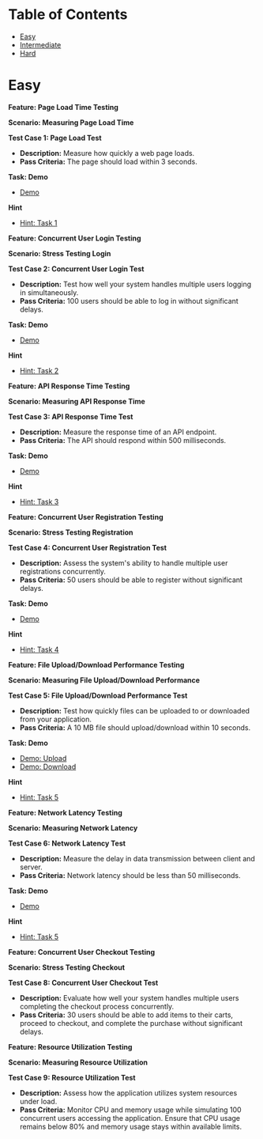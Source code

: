 # Table of Contents

- [Easy](#easy)
- [Intermediate](#intermediate)
- [Hard](#hard)

# Easy

**Feature: Page Load Time Testing**

**Scenario: Measuring Page Load Time**

**Test Case 1: Page Load Test**
- **Description:** Measure how quickly a web page loads.
- **Pass Criteria:** The page should load within 3 seconds.

**Task: Demo**

- [Demo](https://thedemosite.co.uk/)

**Hint**

- [Hint: Task 1](./hints/performanceTesting/task1-easy.md)

**Feature: Concurrent User Login Testing**

**Scenario: Stress Testing Login**

**Test Case 2: Concurrent User Login Test**
- **Description:** Test how well your system handles multiple users logging in simultaneously.
- **Pass Criteria:** 100 users should be able to log in without significant delays.

**Task: Demo**

- [Demo](https://www.saucedemo.com/)

**Hint**

- [Hint: Task 2](./hints/performanceTesting/task2-easy.md)

**Feature: API Response Time Testing**

**Scenario: Measuring API Response Time**

**Test Case 3: API Response Time Test**
- **Description:** Measure the response time of an API endpoint.
- **Pass Criteria:** The API should respond within 500 milliseconds.

**Task: Demo**

- [Demo](https://petstore.swagger.io/v2/swagger.json)

**Hint**

- [Hint: Task 3](./hints/performanceTesting/task3-easy.md)

**Feature: Concurrent User Registration Testing**

**Scenario: Stress Testing Registration**

**Test Case 4: Concurrent User Registration Test**
- **Description:** Assess the system's ability to handle multiple user registrations concurrently.
- **Pass Criteria:** 50 users should be able to register without significant delays.

**Task: Demo**

- [Demo](https://petstore.swagger.io/v2/swagger.json)

**Hint**

- [Hint: Task 4](./hints/performanceTesting/task4-easy.md)

**Feature: File Upload/Download Performance Testing**

**Scenario: Measuring File Upload/Download Performance**

**Test Case 5: File Upload/Download Performance Test**
- **Description:** Test how quickly files can be uploaded to or downloaded from your application.
- **Pass Criteria:** A 10 MB file should upload/download within 10 seconds.

**Task: Demo**

- [Demo: Upload](https://www.w3schools.com/tags/tryit.asp?filename=tryhtml5_input_type_file)
- [Demo: Download](https://file-examples.com/index.php/sample-documents-download/sample-doc-download/)

**Hint**

- [Hint: Task 5](./hints/performanceTesting/task5-easy.md)

**Feature: Network Latency Testing**

**Scenario: Measuring Network Latency**

**Test Case 6: Network Latency Test**
- **Description:** Measure the delay in data transmission between client and server.
- **Pass Criteria:** Network latency should be less than 50 milliseconds.

**Task: Demo**

- [Demo](https://jsonplaceholder.typicode.com/comments)

**Hint**

- [Hint: Task 5](./hints/performanceTesting/task5-easy.md)


**Feature: Concurrent User Checkout Testing**

**Scenario: Stress Testing Checkout**

**Test Case 8: Concurrent User Checkout Test**
- **Description:** Evaluate how well your system handles multiple users completing the checkout process concurrently.
- **Pass Criteria:** 30 users should be able to add items to their carts, proceed to checkout, and complete the purchase without significant delays.

**Feature: Resource Utilization Testing**

**Scenario: Measuring Resource Utilization**

**Test Case 9: Resource Utilization Test**
- **Description:** Assess how the application utilizes system resources under load.
- **Pass Criteria:** Monitor CPU and memory usage while simulating 100 concurrent users accessing the application. Ensure that CPU usage remains below 80% and memory usage stays within available limits.